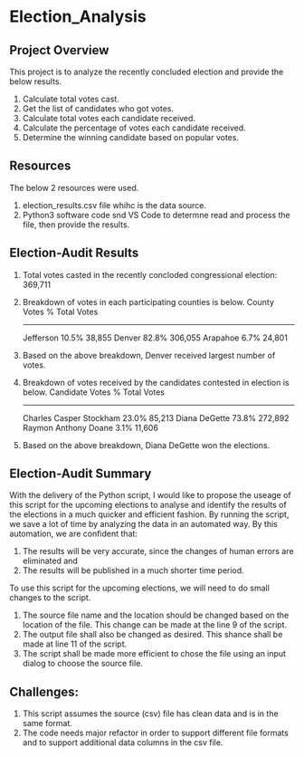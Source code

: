 # Election_Analysis

## Project Overview
This project is to analyze the recently concluded election and provide the below results.

1. Calculate total votes cast.
2. Get the list of candidates who got votes.
3. Calculate total votes each candidate received.
4. Calculate the percentage of votes each candidate received.
5. Determine the winning candidate based on popular votes.

## Resources
The below 2 resources were used.

1. election_results.csv file whihc is the data source.
2. Python3 software code snd VS Code to determne read and process the file, then provide the results.

## Election-Audit Results

1. Total votes casted in the recently concloded congressional election: 369,711
2. Breakdown of votes in each participating counties is below.
    County          Votes %         Total Votes
    ------          -------         -----------
    Jefferson       10.5%           38,855
    Denver          82.8%           306,055
    Arapahoe        6.7%            24,801

3. Based on the above breakdown, Denver received largest number of votes.
4. Breakdown of votes received by the candidates contested in election is below.
    Candidate                       Votes %         Total Votes
    ---------                       -------         -----------
    Charles Casper Stockham         23.0%           85,213
    Diana DeGette                   73.8%           272,892
    Raymon Anthony Doane            3.1%            11,606
    
5. Based on the above breakdown, Diana DeGette won the elections.
    
## Election-Audit Summary
With the delivery of the Python script, I would like to propose the useage of this script for the upcoming elections to analyse and identify the results of the elections in a much quicker and efficient fashion. By running the script, we save a lot of time by analyzing the data in an automated way. By this automation, we are confident that:

1. The results will be very accurate, since the changes of human errors are eliminated and
2. The results will be published in a much shorter time period.

To use this script for the upcoming elections, we will need to do small changes to the script.
1. The source file name and the location should be changed based on the location of the file. This change can be made at the line 9 of the script.
2. The output file shall also be changed as desired. This shance shall be made at line 11 of the script.
3. The script shall be made more efficient to chose the file using an input dialog to choose the source file.

## Challenges:
1. This script assumes the source (csv) file has clean data and is in the same format. 
2. The code needs major refactor in order to support different file formats and to support additional data columns in the csv file.
